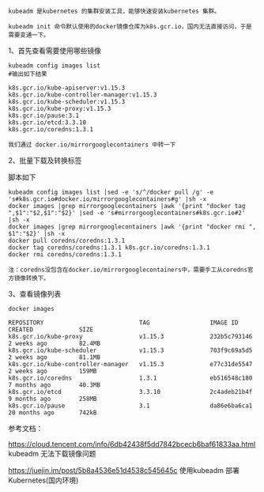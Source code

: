     kubeadm 是kubernetes 的集群安装工具，能够快速安装kubernetes 集群。

    kubeadm init 命令默认使用的docker镜像仓库为k8s.gcr.io，国内无法直接访问，于是需要变通一下。

1、首先查看需要使用哪些镜像
```
kubeadm config images list
#输出如下结果

k8s.gcr.io/kube-apiserver:v1.15.3
k8s.gcr.io/kube-controller-manager:v1.15.3
k8s.gcr.io/kube-scheduler:v1.15.3
k8s.gcr.io/kube-proxy:v1.15.3
k8s.gcr.io/pause:3.1
k8s.gcr.io/etcd:3.3.10
k8s.gcr.io/coredns:1.3.1

我们通过 docker.io/mirrorgooglecontainers 中转一下
```

2、批量下载及转换标签

脚本如下
```
kubeadm config images list |sed -e 's/^/docker pull /g' -e 's#k8s.gcr.io#docker.io/mirrorgooglecontainers#g' |sh -x
docker images |grep mirrorgooglecontainers |awk '{print "docker tag ",$1":"$2,$1":"$2}' |sed -e 's#mirrorgooglecontainers#k8s.gcr.io#2' |sh -x
docker images |grep mirrorgooglecontainers |awk '{print "docker rmi ", $1":"$2}' |sh -x
docker pull coredns/coredns:1.3.1
docker tag coredns/coredns:1.3.1 k8s.gcr.io/coredns:1.3.1
docker rmi coredns/coredns:1.3.1

注：coredns没包含在docker.io/mirrorgooglecontainers中，需要手工从coredns官方镜像转换下。
```
3、查看镜像列表
```
docker images

REPOSITORY                           TAG                 IMAGE ID            CREATED             SIZE
k8s.gcr.io/kube-proxy                v1.15.3             232b5c793146        2 weeks ago         82.4MB
k8s.gcr.io/kube-scheduler            v1.15.3             703f9c69a5d5        2 weeks ago         81.1MB
k8s.gcr.io/kube-controller-manager   v1.15.3             e77c31de5547        2 weeks ago         159MB
k8s.gcr.io/coredns                   1.3.1               eb516548c180        7 months ago        40.3MB
k8s.gcr.io/etcd                      3.3.10              2c4adeb21b4f        9 months ago        258MB
k8s.gcr.io/pause                     3.1                 da86e6ba6ca1        20 months ago       742kB
```

参考文档：

https://cloud.tencent.com/info/6db42438f5dd7842bcecb6baf61833aa.html  kubeadm 无法下载镜像问题

https://juejin.im/post/5b8a4536e51d4538c545645c  使用kubeadm 部署 Kubernetes(国内环境)
